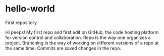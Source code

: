 # hello-world
First repository

Hi peeps!
My first repo and first edit on GitHub, the code hosting platform for version control and collaboration.
Repo is the way one organizes a project.
Branching is the way of working on different versions of a repo at the same time.
Commits are saved changes in the repo.
